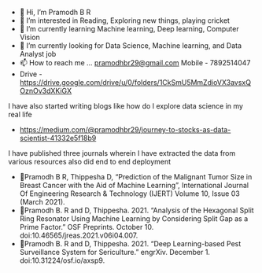 - 👋 Hi, I’m Pramodh B R
- 👀 I’m interested in Reading, Exploring new things, playing cricket
- 🌱 I’m currently learning Machine learning, Deep learning, Computer Vision
- 💞️ I’m currently looking for Data Science, Machine learning, and Data Analyst job
- 📫 How to reach me ... pramodhbr29@gmail.com Mobile - 7892514047
- Drive - https://drive.google.com/drive/u/0/folders/1CkSmU5MmZdioVX3avsxQOznOv3dXKiGX

I have also started writing blogs like how do I explore data science in my real life
- https://medium.com/@pramodhbr29/journey-to-stocks-as-data-scientist-41332e5f18b9


I have published three journals wherein I have extracted the data from various resources also did end to end deployment
- Pramodh B R, Thippesha D, “Prediction of the Malignant Tumor Size in Breast Cancer with the Aid of Machine Learning”, International Journal Of Engineering Research & Technology (IJERT) Volume 10, Issue 03 (March 2021).
- Pramodh B. R and D, Thippesha. 2021. “Analysis of the Hexagonal Split Ring Resonator Using Machine Learning by Considering Split Gap as a Prime Factor.” OSF Preprints. October 10. doi:10.46565/jreas.2021.v06i04.007.
- Pramodh B. R and D, Thippesha. 2021. “Deep Learning-based Pest Surveillance System for Sericulture.” engrXiv. December 1. doi:10.31224/osf.io/axsp9.
